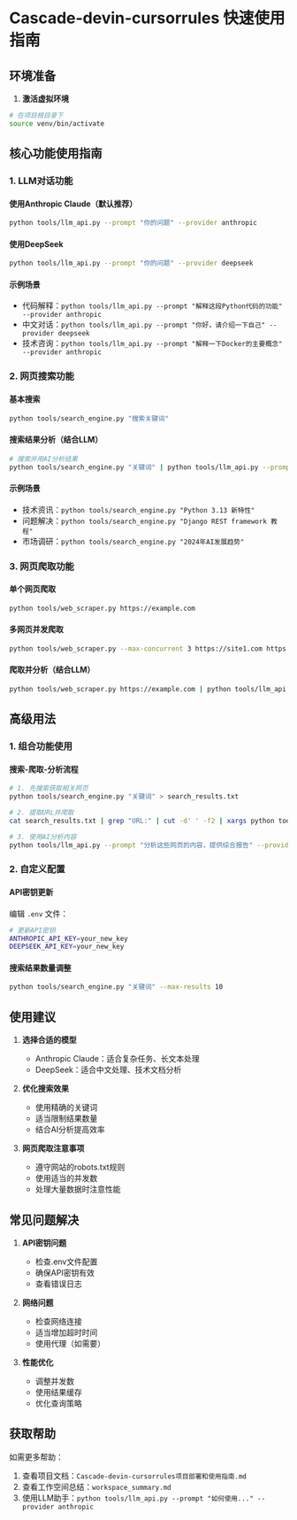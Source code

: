# Cascade-devin-cursorrules 快速使用指南

## 环境准备

1. **激活虚拟环境**
```bash
# 在项目根目录下
source venv/bin/activate
```

## 核心功能使用指南

### 1. LLM对话功能

#### 使用Anthropic Claude（默认推荐）
```bash
python tools/llm_api.py --prompt "你的问题" --provider anthropic
```

#### 使用DeepSeek
```bash
python tools/llm_api.py --prompt "你的问题" --provider deepseek
```

#### 示例场景
- 代码解释：`python tools/llm_api.py --prompt "解释这段Python代码的功能" --provider anthropic`
- 中文对话：`python tools/llm_api.py --prompt "你好，请介绍一下自己" --provider deepseek`
- 技术咨询：`python tools/llm_api.py --prompt "解释一下Docker的主要概念" --provider anthropic`

### 2. 网页搜索功能

#### 基本搜索
```bash
python tools/search_engine.py "搜索关键词"
```

#### 搜索结果分析（结合LLM）
```bash
# 搜索并用AI分析结果
python tools/search_engine.py "关键词" | python tools/llm_api.py --prompt "分析这些搜索结果" --provider anthropic
```

#### 示例场景
- 技术资讯：`python tools/search_engine.py "Python 3.13 新特性"`
- 问题解决：`python tools/search_engine.py "Django REST framework 教程"`
- 市场调研：`python tools/search_engine.py "2024年AI发展趋势"`

### 3. 网页爬取功能

#### 单个网页爬取
```bash
python tools/web_scraper.py https://example.com
```

#### 多网页并发爬取
```bash
python tools/web_scraper.py --max-concurrent 3 https://site1.com https://site2.com https://site3.com
```

#### 爬取并分析（结合LLM）
```bash
python tools/web_scraper.py https://example.com | python tools/llm_api.py --prompt "总结这个网页的主要内容" --provider anthropic
```

## 高级用法

### 1. 组合功能使用

#### 搜索-爬取-分析流程
```bash
# 1. 先搜索获取相关网页
python tools/search_engine.py "关键词" > search_results.txt

# 2. 提取URL并爬取
cat search_results.txt | grep "URL:" | cut -d' ' -f2 | xargs python tools/web_scraper.py

# 3. 使用AI分析内容
python tools/llm_api.py --prompt "分析这些网页的内容，提供综合报告" --provider anthropic
```

### 2. 自定义配置

#### API密钥更新
编辑 `.env` 文件：
```bash
# 更新API密钥
ANTHROPIC_API_KEY=your_new_key
DEEPSEEK_API_KEY=your_new_key
```

#### 搜索结果数量调整
```bash
python tools/search_engine.py "关键词" --max-results 10
```

## 使用建议

1. **选择合适的模型**
   - Anthropic Claude：适合复杂任务、长文本处理
   - DeepSeek：适合中文处理、技术文档分析

2. **优化搜索效果**
   - 使用精确的关键词
   - 适当限制结果数量
   - 结合AI分析提高效率

3. **网页爬取注意事项**
   - 遵守网站的robots.txt规则
   - 使用适当的并发数
   - 处理大量数据时注意性能

## 常见问题解决

1. **API密钥问题**
   - 检查.env文件配置
   - 确保API密钥有效
   - 查看错误日志

2. **网络问题**
   - 检查网络连接
   - 适当增加超时时间
   - 使用代理（如需要）

3. **性能优化**
   - 调整并发数
   - 使用结果缓存
   - 优化查询策略

## 获取帮助

如需更多帮助：
1. 查看项目文档：`Cascade-devin-cursorrules项目部署和使用指南.md`
2. 查看工作空间总结：`workspace_summary.md`
3. 使用LLM助手：`python tools/llm_api.py --prompt "如何使用..." --provider anthropic` 